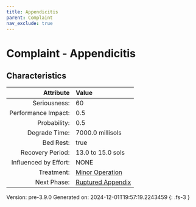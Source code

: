 ```yaml
---
title: Appendicitis
parent: Complaint
nav_exclude: true
---
```

# Complaint - Appendicitis

## Characteristics

| Attribute      | Value |
|--------:|:------|
|Seriousness:|60|
|Performance Impact:|0.5|
|Probability:|0.5|
|Degrade Time:|7000.0 millisols|
|Bed Rest:|true|
|Recovery Period:|13.0 to 15.0 sols|
|Influenced by Effort:|NONE|
|Treatment:|[Minor Operation](../treatment/minor-operation.html)|
|Next Phase:|[Ruptured Appendix](../complaint/ruptured-appendix.html)|
 

Version: pre-3.9.0 Generated on: 2024-12-01T19:57:19.2243459
{: .fs-3 }